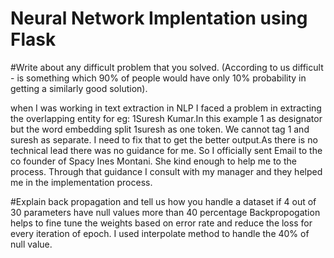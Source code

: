 # Neural Network Implentation using Flask
#Write about any difficult problem that you solved. (According to us difficult - is something which 90% of people would have only 10% probability in getting a similarly good solution). 

when I was working in text extraction in NLP I faced a problem in extracting the overlapping entity for eg: 1Suresh Kumar.In this example 1 as designator but the word embedding split 1suresh as one token. We cannot tag 1 and suresh as separate. I need to fix that to get the better output.As there is no technical lead there was no guidance for me. So I officially sent Email to the co founder of Spacy Ines Montani. She kind enough to help me to the process. Through that guidance I consult with my manager and they helped me in the implementation process.

#Explain back propagation and tell us how you handle a dataset if 4 out of 30 parameters have null values more than 40 percentage
Backpropogation helps to fine tune the weights based on error rate and reduce the loss for every iteration of epoch. I used interpolate method to handle the 40% of null value. 
